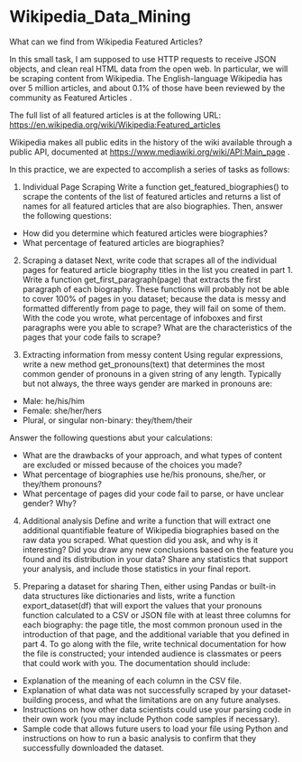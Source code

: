 # Wikipedia_Data_Mining
What can we find from Wikipedia Featured Articles?

In this small task, I am supposed to use HTTP requests to receive JSON objects, and clean real
HTML data from the open web. In particular, we will be scraping content from Wikipedia. The
English-language Wikipedia has over 5 million articles, and about 0.1% of those have been reviewed
by the community as Featured Articles . 

The full list of all featured articles is at the following URL:
https://en.wikipedia.org/wiki/Wikipedia:Featured_articles

Wikipedia makes all public edits in the history of the wiki available through a public API, documented
at https://www.mediawiki.org/wiki/API:Main_page .

In this practice, we are expected to accomplish a series of tasks as follows:

1. Individual Page Scraping
Write a function get_featured_biographies() to scrape the contents of the list of featured
articles and returns a list of names for all featured articles that are also biographies. Then, answer
the following questions:
*  How did you determine which featured articles were biographies?
*  What percentage of featured articles are biographies?

2. Scraping a dataset
Next, write code that scrapes all of the individual pages for featured article biography titles in the list
you created in part 1. Write a function get_first_paragraph(page) that extracts the first
paragraph of each biography.
These functions will probably not be able to cover 100% of pages in you dataset; because the data
is messy and formatted differently from page to page, they will fail on some of them. With the code
you wrote, what percentage of infoboxes and first paragraphs were you able to scrape? What are
the characteristics of the pages that your code fails to scrape?

3. Extracting information from messy content
Using regular expressions, write a new method get_pronouns(text) that determines the most
common gender of pronouns in a given string of any length. Typically but not always, the three ways
gender are marked in pronouns are:
*  Male: he/his/him
*  Female: she/her/hers
*  Plural, or singular non-binary: they/them/their

Answer the following questions abut your calculations:
*  What are the drawbacks of your approach, and what types of content are excluded or missed
because of the choices you made?
*  What percentage of biographies use he/his pronouns, she/her, or they/them pronouns?
*  What percentage of pages did your code fail to parse, or have unclear gender? Why?

4. Additional analysis
Define and write a function that will extract one additional quantifiable feature of Wikipedia
biographies based on the raw data you scraped. What question did you ask, and why is it
interesting? Did you draw any new conclusions based on the feature you found and its distribution in
your data? Share any statistics that support your analysis, and include those statistics in your final
report.

5. Preparing a dataset for sharing
Then, either using Pandas or built-in data structures like dictionaries and lists, write a function
export_dataset(df) that will export the values that your pronouns function calculated to a CSV
or JSON file with at least three columns for each biography: the page title, the most common
pronoun used in the introduction of that page, and the additional variable that you defined in part 4.
To go along with the file, write technical documentation for how the file is constructed; your intended
audience is classmates or peers that could work with you. The documentation should include:
*  Explanation of the meaning of each column in the CSV file.
*  Explanation of what data was not successfully scraped by your dataset-building process, and
what the limitations are on any future analyses.
*  Instructions on how other data scientists could use your parsing code in their own work (you
may include Python code samples if necessary).
*  Sample code that allows future users to load your file using Python and instructions on how
to run a basic analysis to confirm that they successfully downloaded the dataset.
